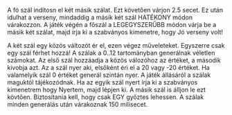 A fó szál indítosn el két másik szálat.
Ezt követően várjon 2.5 secet.
Ez után idulhat a verseny, mindaddig a másik két szál HATÉKONY módon várakozzon.
A játék végén a főszál a LEGEGYSZERŰBB módon várja be a másik két szálat, majd írja ki a szabványos kimenetre, hogy Jó verseny volt!

A két szál egy közös változót ér el, ezen végez műveleteket. Egyszerre csak egy szál férhet hozzá!
A szálak a 0..12 tartományban generálnak véletlen számokat. Az első szál hozzáadja a közös válozóhoz az értéket, a második kivobja azt.
Az a szál nyer aki, elsőként éri el a 20 vagy -20 értéket. Ha valamelyik szál 0 értéket generál szintán nyer.
A játék állásáról a szálak maguktól tájékozódnak.
Ha az egyik szál nyert írja ki a szabványos kimenetrem hogy Nyertem, majd lépjen ki.
A másik szál is álljon le ezt kövtően.
Biztosítania kell, hogy csak EGY győztes lehessen.
A szálak minden generálás után várakoznak 150 milisecet.
